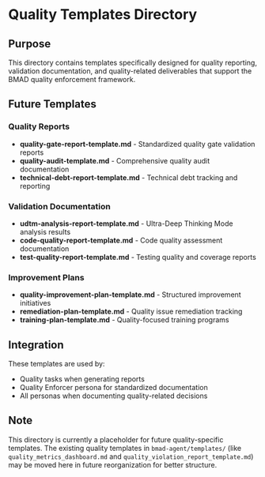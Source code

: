 # Quality Templates Directory

## Purpose
This directory contains templates specifically designed for quality reporting, validation documentation, and quality-related deliverables that support the BMAD quality enforcement framework.

## Future Templates

### Quality Reports
- **quality-gate-report-template.md** - Standardized quality gate validation reports
- **quality-audit-template.md** - Comprehensive quality audit documentation
- **technical-debt-report-template.md** - Technical debt tracking and reporting

### Validation Documentation
- **udtm-analysis-report-template.md** - Ultra-Deep Thinking Mode analysis results
- **code-quality-report-template.md** - Code quality assessment documentation
- **test-quality-report-template.md** - Testing quality and coverage reports

### Improvement Plans
- **quality-improvement-plan-template.md** - Structured improvement initiatives
- **remediation-plan-template.md** - Quality issue remediation tracking
- **training-plan-template.md** - Quality-focused training programs

## Integration
These templates are used by:
- Quality tasks when generating reports
- Quality Enforcer persona for standardized documentation
- All personas when documenting quality-related decisions

## Note
This directory is currently a placeholder for future quality-specific templates. The existing quality templates in `bmad-agent/templates/` (like `quality_metrics_dashboard.md` and `quality_violation_report_template.md`) may be moved here in future reorganization for better structure. 